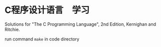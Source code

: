 # C程序设计语言　学习



Solutions for "The C Programming Language", 2nd Edition, Kernighan and Ritchie.

run command `make` in code directory